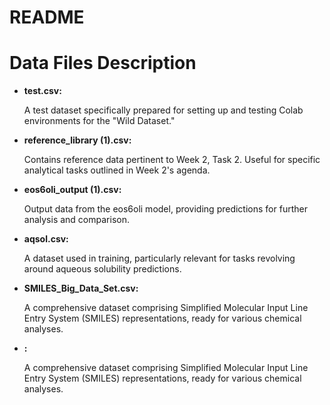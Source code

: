 # README
</head>
<body>
    <h1>Data Files Description</h1>
    <ul>
        <li>
            <strong>test.csv:</strong>
            <p>A test dataset specifically prepared for setting up and testing Colab environments for the "Wild Dataset."</p>
        </li>
        <li>
            <strong>reference_library (1).csv:</strong>
            <p>Contains reference data pertinent to Week 2, Task 2. Useful for specific analytical tasks outlined in Week 2's agenda.</p>
        </li>
        <li>
            <strong>eos6oli_output (1).csv:</strong>
            <p>Output data from the eos6oli model, providing predictions for further analysis and comparison.</p>
        </li>
        <li>
            <strong>aqsol.csv:</strong>
            <p>A dataset used in training, particularly relevant for tasks revolving around aqueous solubility predictions.</p>
        </li>
        <li>
            <strong>SMILES_Big_Data_Set.csv:</strong>
            <p>A comprehensive dataset comprising Simplified Molecular Input Line Entry System (SMILES) representations, ready for various chemical analyses.</p>
        </li>
        <li>
            <strong>:</strong>
            <p>A comprehensive dataset comprising Simplified Molecular Input Line Entry System (SMILES) representations, ready for various chemical analyses.</p>
        </li>
    </ul>
</body>

